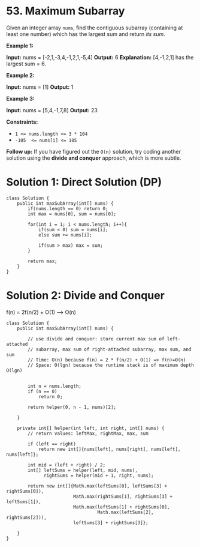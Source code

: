 # 53. Maximum Subarray
Given an integer array  `nums`, find the contiguous subarray (containing at least one number) which has the largest sum and return  _its sum_.

**Example 1:**

**Input:** nums = [-2,1,-3,4,-1,2,1,-5,4]
**Output:** 6
**Explanation:** [4,-1,2,1] has the largest sum = 6.

**Example 2:**

**Input:** nums = [1]
**Output:** 1

**Example 3:**

**Input:** nums = [5,4,-1,7,8]
**Output:** 23

**Constraints:**

-   `1 <= nums.length <= 3 * 104`
-   `-105  <= nums[i] <= 105`

**Follow up:** If you have figured out the `O(n)` solution, try coding another solution using the **divide and conquer** approach, which is more subtle.

# Solution 1: Direct Solution (DP)
```
class Solution {
    public int maxSubArray(int[] nums) {
        if(nums.length == 0) return 0;
        int max = nums[0], sum = nums[0];
        
        for(int i = 1; i < nums.length; i++){
            if(sum < 0) sum = nums[i];
            else sum += nums[i];
            
            if(sum > max) max = sum;
        }
        
        return max;
    }
}
```

# Solution 2: Divide and Conquer 
f(n) = 2f(n/2) + O(1) --> O(n)

```
class Solution {
    public int maxSubArray(int[] nums) {

        // use divide and conquer: store current max sum of left-attached
        // subarray, max sum of right-attached subarray, max sum, and sum
        // Time: O(n) because f(n) = 2 * f(n/2) + O(1) => f(n)=O(n)
        // Space: O(lgn) because the runtime stack is of maximum depth O(lgn)


        int n = nums.length;
        if (n == 0)
            return 0;

        return helper(0, n - 1, nums)[2];

    }

    private int[] helper(int left, int right, int[] nums) {
        // return values: leftMax, rightMax, max, sum

        if (left == right)
            return new int[]{nums[left], nums[right], nums[left], nums[left]};

        int mid = (left + right) / 2;
        int[] leftSums = helper(left, mid, nums),
              rightSums = helper(mid + 1, right, nums);

        return new int[]{Math.max(leftSums[0], leftSums[3] + rightSums[0]),
                         Math.max(rightSums[1], rightSums[3] + leftSums[1]),
                         Math.max(leftSums[1] + rightSums[0], 
                                  Math.max(leftSums[2], rightSums[2])),
                         leftSums[3] + rightSums[3]};

    }
}
```